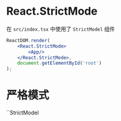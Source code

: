 # React.StrictMode

在 `src/index.tsx` 中使用了 `StrictModel` 组件

```jsx
ReactDOM.render(
    <React.StrictMode>
        <App/>
    </React.StrictMode>,
    document.getElementById('root')
);
```

# 严格模式

``StrictModel` ` 